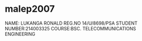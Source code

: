 # malep2007
NAME: LUKANGA RONALD
REG.NO 14/U/8698/PSA
STUDENT NUMBER:214003325
COURSE:BSC. TELECOMMUNICATIONS ENGINEERING
